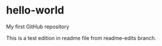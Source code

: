 # hello-world
My first GitHub repository

This is a test edition in readme file from readme-edits branch.

